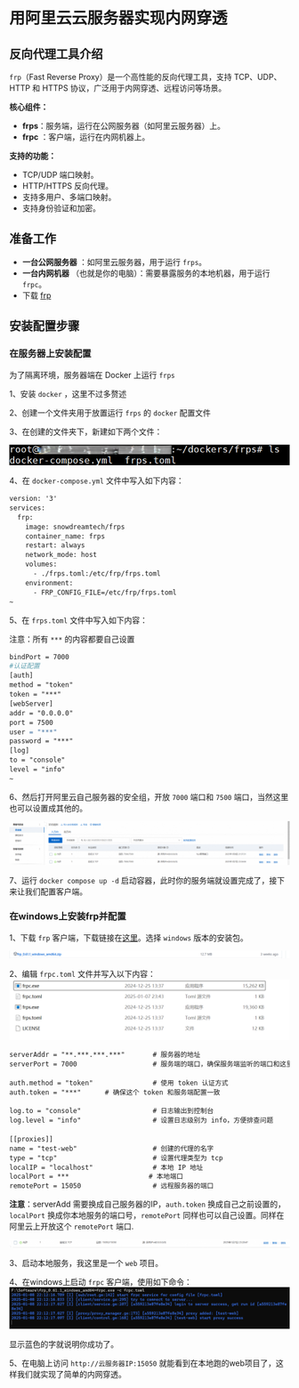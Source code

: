 # 用阿里云云服务器实现内网穿透

## 反向代理工具介绍

`frp`（Fast Reverse Proxy）是一个高性能的反向代理工具，支持 TCP、UDP、HTTP 和 HTTPS 协议，广泛用于内网穿透、远程访问等场景。

**核心组件：**

* **frps**：服务端，运行在公网服务器（如阿里云服务器）上。
* **frpc** ：客户端，运行在内网机器上。

**支持的功能：**

* TCP/UDP 端口映射。
* HTTP/HTTPS 反向代理。
* 支持多用户、多端口映射。
* 支持身份验证和加密。

## 准备工作

* **一台公网服务器** ：如阿里云服务器，用于运行 `frps`。
* **一台内网机器** （也就是你的电脑）：需要暴露服务的本地机器，用于运行 `frpc`。
* 下载 [frp](https://github.com/fatedier/frp/releases/tag/v0.61.1)

## 安装配置步骤

### 在服务器上安装配置

为了隔离环境，服务器端在 Docker 上运行 `frps` 

1、安装 `docker` ，这里不过多赘述

2、创建一个文件夹用于放置运行 `frps` 的 `docker` 配置文件

3、在创建的文件夹下，新建如下两个文件：

![1736344378313](image/note/1736344378313.png)

4、在 `docker-compose.yml` 文件中写入如下内容：

```apache
version: '3'
services:
  frp:
    image: snowdreamtech/frps
    container_name: frps
    restart: always
    network_mode: host
    volumes:
      - ./frps.toml:/etc/frp/frps.toml
    environment:
      - FRP_CONFIG_FILE=/etc/frp/frps.toml
~                                           
```

5、在 `frps.toml` 文件中写入如下内容：

注意：所有 `***` 的内容都要自己设置

```apache
bindPort = 7000
#认证配置
[auth]
method = "token"
token = "***"
[webServer]
addr = "0.0.0.0"
port = 7500
user = "***"
password = "***"
[log]
to = "console"
level = "info"
~  
```

6、然后打开阿里云自己服务器的安全组，开放 `7000` 端口和 `7500` 端口，当然这里也可以设置成其他的。

![1736344747345](image/note/1736344747345.png)

7、运行 `docker compose up -d` 启动容器，此时你的服务端就设置完成了，接下来让我们配置客户端。

### 在windows上安装frp并配置

1、下载 `frp` 客户端，下载链接在[这里](https://github.com/fatedier/frp/releases/tag/v0.61.1)。选择	`windows` 版本的安装包。

![1736345068113](image/note/1736345068113.png)

2、编辑 `frpc.toml` 文件并写入以下内容：![1736345112074](image/note/1736345112074.png)

```apache
serverAddr = "**.***.***.***"       # 服务器的地址
serverPort = 7000                   # 服务端的端口，确保服务端监听的端口和这里一致

auth.method = "token"               # 使用 token 认证方式
auth.token = "***"      # 确保这个 token 和服务端配置一致

log.to = "console"                  # 日志输出到控制台
log.level = "info"                  # 设置日志级别为 info，方便排查问题

[[proxies]]
name = "test-web"                   # 创建的代理的名字
type = "tcp"                        # 设置代理类型为 tcp
localIP = "localhost"               # 本地 IP 地址
localPort = ***                    # 本地端口
remotePort = 15050                  # 远程服务器的端口
```

**注意**：serverAdd 需要换成自己服务器的IP，`auth.token` 换成自己之前设置的，`localPort` 换成你本地服务的端口号，`remotePort` 同样也可以自己设置。同样在阿里云上开放这个 `remotePort` 端口.

![1736345409742](image/note/1736345409742.png)

3、启动本地服务，我这里是一个 `web` 项目。

4、在windows上启动 `frpc` 客户端，使用如下命令：
![1736345603712](image/note/1736345603712.png)

显示蓝色的字就说明你成功了。

5、在电脑上访问 `http://云服务器IP:15050` 就能看到在本地跑的web项目了，这样我们就实现了简单的内网穿透。
